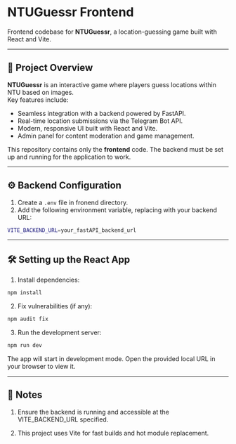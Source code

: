 # NTUGuessr Frontend

Frontend codebase for **NTUGuessr**, a location-guessing game built with React and Vite.

---

## 📌 Project Overview

**NTUGuessr** is an interactive game where players guess locations within NTU based on images.  
Key features include:

- Seamless integration with a backend powered by FastAPI.
- Real-time location submissions via the Telegram Bot API.
- Modern, responsive UI built with React and Vite.
- Admin panel for content moderation and game management.

This repository contains only the **frontend** code. The backend must be set up and running for the application to work.

---

## ⚙️ Backend Configuration

1. Create a `.env` file in fronend directory.
2. Add the following environment variable, replacing with your backend URL:

```bash
VITE_BACKEND_URL=your_fastAPI_backend_url
```

---

## 🛠️ Setting up the React App

1. Install dependencies:

```bash
npm install
```

2. Fix vulnerabilities (if any):

```bash
npm audit fix
```

3. Run the development server:

```bash
npm run dev
```

The app will start in development mode. Open the provided local URL in your browser to view it.

---

## 📄 Notes

1. Ensure the backend is running and accessible at the VITE_BACKEND_URL specified.

2. This project uses Vite for fast builds and hot module replacement.
